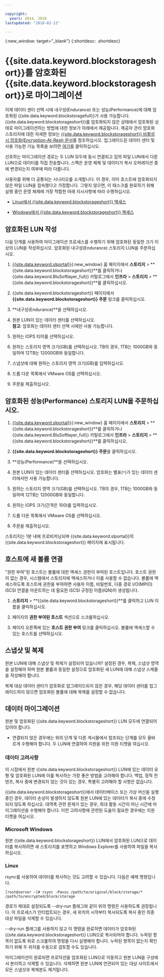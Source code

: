 ```yaml
---

copyright:
  years: 2014, 2018
lastupdated: "2018-02-12"

---
```

{:new_window: target="_blank"}
{:shortdesc: .shortdesc}

# {{site.data.keyword.blockstorageshort}}를 암호화된 {{site.data.keyword.blockstorageshort}}로 마이그레이션

이제 데이터 센터 선택 시에 내구성(Endurance) 또는 성능(Performance)에 대해 암호화된 {{site.data.keyword.blockstoragefull}}가 사용 가능합니다. {{site.data.keyword.blockstorageshort}}를 암호화되지 않은 상태에서 암호화된 상태로 마이그레이션하는 방법에 대한 정보가 아래에서 제공됩니다. 제공자 관리 암호화 스토리지에 대한 자세한 정보는 [{{site.data.keyword.blockstorageshort}} 비활성 시 암호화(Encryption-At-Rest) 문서](block-file-storage-encryption-rest.html)를 참조하십시오. 업그레이드된 데이터 센터 및 사용 가능한 기능 목록을 보려면 [여기](new-ibm-block-and-file-storage-location-and-features.html)를 클릭하십시오.

선호하는 마이그레이션 경로는 두 LUN 모두에 동시 연결되고 임의 파일 LUN에서 다른 LUN으로 데이터를 직접 전송합니다. 스펙은 운영 체제 및 데이터가 복사 오퍼레이션 중에 변경되는지 여부에 따라 다릅니다.

사용자를 위해 더 공통되는 시나리오를 소개합니다. 이 경우, 이미 호스트에 암호화되지 않은 파일 LUN을 접속했다고 가정합니다. 그렇지 않으면, 이 태스크를 완료하기 위해 실행 중인 운영 체제에 가장 적합한 아래 지시사항에 따라 수행하십시오.

- [Linux에서 {{site.data.keyword.blockstorageshort}} 액세스](accessing_block_storage_linux.html)

- [Windows에서 {{site.data.keyword.blockstorageshort}} 액세스](accessing-block-storage-windows.html)

 
## 암호화된 LUN 작성

다음 단계를 사용하여 마이그레이션 프로세스를 수행하기 위해 암호화된 동일한 크기 이상의 LUN을 작성하십시오. 
암호화된 내구성(Endurance) 스토리지 LUN을 주문하십시오.

1. [{{site.data.keyword.slportal}}](https://control.softlayer.com/){:new_window} 홈 페이지에서 **스토리지** > **{{site.data.keyword.blockstorageshort}}**를 클릭하거나 {{site.data.keyword.BluSoftlayer_full}} 카탈로그에서 **인프라** > **스토리지** > **{{site.data.keyword.blockstorageshort}}**를 클릭하십시오.

2. {{site.data.keyword.blockstorageshort}} 페이지에서 **{{site.data.keyword.blockstorageshort}} 주문** 링크를 클릭하십시오.

3. **내구성(Endurance)**을 선택하십시오.

4. 원본 LUN이 있는 데이터 센터를 선택하십시오. <br/> **참고**: 암호화는 데이터 센터 선택 시에만 사용 가능합니다.

5. 원하는 IOPS 티어를 선택하십시오.

6. 원하는 스토리지 영역 크기(GB)를 선택하십시오. TB의 경우, 1TB는 1000GB와 동일하며 12TB는 12000GB와 동일합니다.

7. 스냅샷에 대해 원하는 스토리지 영역 크기(GB)를 입력하십시오.

8. 드롭 다운 목록에서 VMware OS를 선택하십시오.

9. 주문을 제출하십시오.

## 암호화된 성능(Performance) 스토리지 LUN을 주문하십시오.

1. [{{site.data.keyword.slportal}}](https://control.softlayer.com/){:new_window} 홈 페이지에서 **스토리지** > **{{site.data.keyword.blockstorageshort}}**를 클릭하거나 {{site.data.keyword.BluSoftlayer_full}} 카탈로그에서 **인프라** > **스토리지** > **{{site.data.keyword.blockstorageshort}}**를 클릭하십시오.

2. **{{site.data.keyword.blockstorageshort}} 주문**을 클릭하십시오.

3. **성능(Performance)**을 선택하십시오.

4. 원본 LUN이 있는 데이터 센터를 선택하십시오. 암호화는 별표(`*`)가 있는 데이터 센터에서만 사용 가능합니다.

5. 원하는 스토리지 영역 크기(GB)를 선택하십시오. TB의 경우, 1TB는 1000GB와 동일하며 12TB는 12000GB와 동일합니다.

6. 원하는 IOPS 크기(간격은 100)를 입력하십시오.

7. 드롭 다운 목록에서 VMware OS를 선택하십시오.

8. 주문을 제출하십시오.

스토리지는 1분 내에 프로비저닝되며 {{site.data.keyword.slportal}}의 {{site.data.keyword.blockstorageshort}} 페이지에 표시됩니다.

 
## 호스트에 새 볼륨 연결

"권한 부여"된 호스트는 볼륨에 대한 액세스 권한이 부여된 호스트입니다. 호스트 권한이 없는 경우, 시스템에서 스토리지에 액세스하거나 이를 사용할 수 없습니다. 볼륨에 액세스하도록 호스트에 권한을 부여하면 사용자 이름, 비밀번호, 다중 경로 I/O(MPIO) iSCSI 연결을 마운트하는 데 필요한 iSCSI 규정된 이름(IQN)이 생성됩니다.

1. **스토리지**  > **{{site.data.keyword.blockstorageshort}}**를 클릭하고 LUN 이름을 클릭하십시오.

2. 페이지의 **권한 부여된 호스트** 섹션으로 스크롤하십시오.

3. 페이지 오른쪽에 있는 **호스트 권한 부여** 링크를 클릭하십시오. 볼륨에 액세스할 수 있는 호스트를 선택하십시오.

 
## 스냅샷 및 복제

원본 LUN에 대해 스냅샷 및 복제가 설정되어 있습니까? 설정된 경우, 복제, 스냅샷 영역을 설정해야 하며 원본 볼륨과 동일한 설정으로 암호화된 새 LUN에 대해 스냅샷 스케줄을 작성해야 합니다. 

복제 대상 데이터 센터가 암호화로 업그레이드되지 않은 경우, 해당 데이터 센터를 업그레이드하지 않으면 암호화된 볼륨에 대해 복제를 설정할 수 없습니다.

 
## 데이터 마이그레이션

원본 및 암호화된 {{site.data.keyword.blockstorageshort}} LUN 모두에 연결되어 있어야 합니다. 
- 연결되지 않은 경우에는 위의 단계 및 다른 게시물에서 참조되는 단계를 모두 올바르게 수행해야 합니다. 두 LUN에 연결하여 지원을 위한 지원 티켓을 여십시오.

### 데이터 고려사항

이 시점에서 원본 {{site.data.keyword.blockstorageshort}} LUN에 있는 데이터 유형 및 암호화된 LUN에 이를 복사하는 가장 좋은 방법을 고려해야 합니다. 백업, 정적 컨텐츠, 복사 중에 변경되지 않는 것이 있는 경우, 특별히 고려해야 할 사항은 없습니다.

{{site.data.keyword.blockstorageshort}}에서 데이터베이스 또는 가상 머신을 실행 중인 경우, 데이터 손상이 발생하지 않도록 원본 LUN에 있는 데이터가 복사 중에 수정되지 않도록 하십시오. 대역폭 관련 문제가 있는 경우, 최대 활동 시간이 아닌 시간에 마이그레이션을 수행해야 합니다. 이런 고려사항에 관련된 도움이 필요한 경우에는 지원 티켓을 여십시오.
 
### Microsoft Windows

원본 {{site.data.keyword.blockstorageshort}} LUN에서 암호화된 LUN으로 데이터를 복사하려면 새 스토리지를 포맷하고 Windows Explorer를 사용하여 파일을 복사하십시오.

 
### Linux

rsync를 사용하여 데이터를 복사하는 것도 고려할 수 있습니다. 다음은 예제 명령입니다.

``[root@server ~]# rsync -Pavzu /path/to/original/block/storage/* /path/to/encrypted/block/storage
``

경로가 제대로 설정되도록 --dry-run 플래그와 같이 위의 명령은 사용하도록 권장됩니다. 이 프로세스가 인터럽트되는 경우, 새 위치의 시작부터 복사되도록 복사 중인 최종 대상 파일을 삭제할 수 있습니다.

--dry-run 플래그를 사용하지 않고 이 명령을 완료하면 데이터가 암호화된 {{site.data.keyword.blockstorageshort}} LUN으로 복사되어야 합니다. 누락된 항목이 없도록 위로 스크롤하여 명령을 다시 실행해야 합니다. 누락된 항목이 없는지 확인하기 위해 두 위치를 수동으로 검토할 수도 있습니다.

마이그레이션이 완료되면 프로덕션을 암호화된 LUN으로 이동하고 원본 LUN을 구성에서 분리하고 삭제할 수 있습니다. 삭제하면 원본 LUN에 연관되어 있는 대상 사이트에서 모든 스냅샷과 복제본도 제거됩니다.
